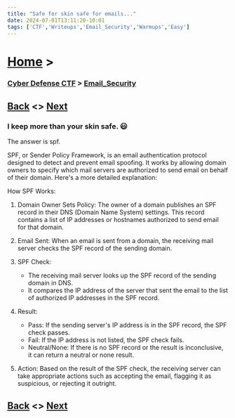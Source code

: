 ```yaml
---
title: "Safe for skin safe for emails..."
date: 2024-07-01T13:11:20-10:01
tags: ['CTF','Writeups','Email_Security','Warmups','Easy']
---
```



# [Home](https://jjolley91.github.io/blog/) >

###  [Cyber Defense CTF](https://jjolley91.github.io/blog/level_effect_cyber_defense_ctf_2024/) >  [Email_Security](https://jjolley91.github.io/blog/level_effect_cyber_defense_ctf_2024/Email_Security/)

## [Back](https://jjolley91.github.io/blog/level_effect_cyber_defense_ctf_2024/Email_Security/identity_crisis)  <> [Next](https://jjolley91.github.io/blog/level_effect_cyber_defense_ctf_2024/Email_Security/out_phishing)

### I keep more than your skin safe. 😃

The answer is spf. 

SPF, or Sender Policy Framework, is an email authentication protocol designed to detect and prevent email spoofing. It works by allowing domain owners to specify which mail servers are authorized to send email on behalf of their domain. Here's a more detailed explanation:

How SPF Works:
1. Domain Owner Sets Policy: The owner of a domain publishes an SPF record in their DNS (Domain Name System) settings. This record contains a list of IP addresses or hostnames authorized to send email for that domain.

2. Email Sent: When an email is sent from a domain, the receiving mail server checks the SPF record of the sending domain.

3. SPF Check:

	* The receiving mail server looks up the SPF record of the sending domain in DNS.
	* It compares the IP address of the server that sent the email to the list of authorized IP addresses in the SPF record.
4. Result:
	* Pass: If the sending server's IP address is in the SPF record, the SPF check passes.
	* Fail: If the IP address is not listed, the SPF check fails.
	* Neutral/None: If there is no SPF record or the result is inconclusive, it can return a neutral or none result.

5. Action: Based on the result of the SPF check, the receiving server can take appropriate actions such as accepting the email, flagging it as suspicious, or rejecting it outright.

## [Back](https://jjolley91.github.io/blog/level_effect_cyber_defense_ctf_2024/Email_Security/identity_crisis)  <> [Next](https://jjolley91.github.io/blog/level_effect_cyber_defense_ctf_2024/Email_Security/out_phishing)